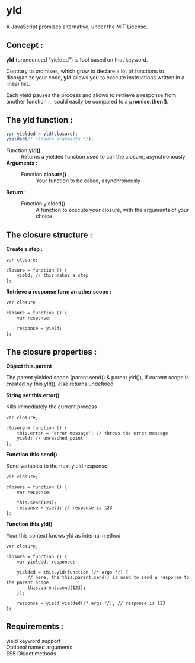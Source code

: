 yld
===

A JavaScript promises alternative, under the MIT License.


Concept :
---------

<strong>yld</strong> (pronounced "yielded") is tool based on that keyword.

Contrary to promises, which grow to declare a lot of functions to disorganize your code, <strong>yld</strong> allows you to execute instructions written in a linear list.

Each yield pauses the process and allows to retrieve a response from another function ... could easily be compared to a <strong>promise.then()</strong>.


The yld function :
------------------

```JavaScript
var yielded = yld(closure);
yielded(/* closure arguments */);
```

<dl>
  <dt>
    Function <strong>yld()</strong>
  </dt>
  <dd>
    Returns a yielded function used to call the closure, asynchronously
  </dd>
  <dt>
    <strong>Arguments :</strong>
  </dt>
  <dd>
    <dl>
      <dt>
        Function <strong>closure()</strong>
      </dt>
      <dd>
        Your function to be called, asynchronously
      </dd>
    </dl>
  </dd>
  <dt>
    <strong>Return :</strong>
  </dt>
  <dd>
    <dl>
      <dt>
        Function <trong>yielded()</strong>
      </dt>
      <dd>
        A function to execute your closure, with the arguments of your choice
      </dd>
    </dl>
  </dd>
</dl>


The closure structure :
-----------------------

<strong>Create a step :</strong>

```Javacript
var closure;

closure = function () {
    yield; // this makes a step
};
```

<strong>Retrieve a response form an other scope :</strong>

```Javacript
var closure

closure = function () {
    var response;

    response = yield;
};
```


The closure properties :
------------------------

<strong>Object this.parent</strong>

The parent yielded scope (parent.send() & parent.yld()), if current scope is created by this.yld(), else returns undefined

<strong>String set this.error()</strong>

Kills immediately the current process

```Javacript
var closure;

closure = function () {
    this.error = 'error message'; // throws the error message
    yield; // unreached point
};
```

<strong>Function this.send()</strong>

Send variables to the next yield response

```Javacript
var closure;

closure = function () {
    var response;

    this.send(123);
    response = yield; // response is 123
};
```

<strong>Function this.yld()</strong>

Your this context knows yld as internal method

```Javacript
var closure;

closure = function () {
    var yielded, response;
    
    yielded = this.yld(function (/* args */) {
        // here, the this.parent.send() is used to send a response to the parent scope
        this.parent.send(123);
    });
    
    response = yield yielded(/* args */); // response is 123
};
```


Requirements :
--------------

yield keyword support<br />
Optional named arguments<br />
ES5 Object methods
